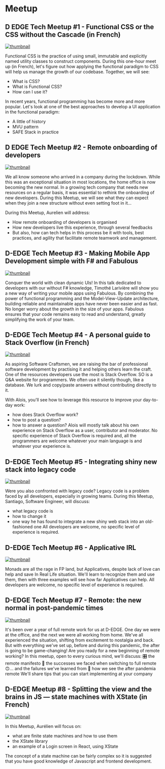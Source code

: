 # Meetup

## D EDGE Tech Meetup #1 - Functional CSS or the CSS without the Cascade (in French)

[![thumbnail](https://github.com/shreyadenny/JoinUs/blob/main/thumbnails/1.png)](https://www.youtube.com/watch?v=lcuTJYw-jsw)

<!-- <a href="https://www.youtube.com/watch?v=lcuTJYw-jsw"><img src="https://img.youtube.com/vi/lcuTJYw-jsw/maxresdefault.jpg" width = "259" height="194"></a> -->

Functional CSS is the practice of using small, immutable and explicitly named utility classes to construct components. During this one-hour meet up (in French), let's figure out how applying the functional paradigm to CSS will help us manage the growth of our codebase.
Together, we will see:
* What is CSS?
* What is Functional CSS?
* How can I use it?

In recent years, functional programming has become more and more popular. Let's look at one of the best approaches to develop a UI application in the functional paradigm:
* A little of history
* MVU pattern
* SAFE Stack in practice

## D EDGE Tech Meetup #2 - Remote onboarding of developers

[![thumbnail](https://github.com/shreyadenny/JoinUs/blob/main/thumbnails/2.png)](https://www.youtube.com/watch?v=IZNDQ83DrTY)

<!-- <a href="https://www.youtube.com/watch?v=IZNDQ83DrTY"><img src="https://github.com/shreyadenny/JoinUs/blob/main/thumbnails/2.png" width = "259" height="194"></a> -->

We all know someone who arrived in a company during the lockdown. While this was an exceptional situation in most locations, the home office is now becoming the new normal. In a growing tech company that needs new resources on a regular basis, it was essential to rethink the onboarding of new developers. During this Meetup, we will see what they can expect when they join a new structure without even setting foot in it...

During this Meetup, Aurelien will address:
- How remote onboarding of developers is organised
- How new developers live this experience, through several feedbacks
- But also, how can tech helps in this process be it with tools, best practices, and agility that facilitate remote teamwork and management.

## D-EDGE Tech Meetup #3 - Making Mobile App Development simple with F# and Fabulous

[![thumbnail](https://github.com/shreyadenny/JoinUs/blob/main/thumbnails/3.png)](https://www.youtube.com/watch?v=CNoaHtYFNw8)

<!-- <a href="https://www.youtube.com/watch?v=CNoaHtYFNw8"><img src="https://github.com/shreyadenny/JoinUs/blob/main/thumbnails/3.png" width = "259" height="194"></a> -->

Conquer the world with clean dynamic UIs!
In this talk dedicated to developers with our without F# knowledge, Timothé Larivière will show you a new way of writing your mobile apps using Fabulous.
By combining the power of functional programming and the Model-View-Update architecture, building reliable and maintainable apps have never been easier and as fast.
No longer worry about the growth in the size of your apps. Fabulous ensures that your code remains easy to read and understand, greatly simplifying the work of your team.

## D-EDGE Tech Meetup #4 - A personal guide to Stack Overflow (in French)

[![thumbnail](https://github.com/shreyadenny/JoinUs/blob/main/thumbnails/4.png)](https://www.youtube.com/watch?v=y1EFsgDBEus)

<!-- <a href="https://www.youtube.com/watch?v=y1EFsgDBEus"><img src="https://github.com/shreyadenny/JoinUs/blob/main/thumbnails/4.png" width = "259" height="194"></a> -->

As aspiring Software Craftsmen, we are raising the bar of professional software development by practising it and helping others learn the craft. One of the resources developers use the most is Stack Overflow. SO is a Q&A website for programmers. We often use it silently though, like a database. We lurk and copy/paste answers without contributing directly to it.

With Alois, you'll see how to leverage this resource to improve your day-to-day work:
- how does Stack Overflow work?
- how to post a question?
- how to answer a question?
Alois will mostly talk about his own experience on Stack Overflow as a user, contributor and moderator.
No specific experience of Stack Overflow is required and, all the programmers are welcome whatever your main language is and whatever your experience is.

## D-EDGE Tech Meetup #5 - Integrating shiny new stack into legacy code

[![thumbnail](https://github.com/shreyadenny/JoinUs/blob/main/thumbnails/5.png)](https://www.youtube.com/watch?v=akNGA5mIJN8)

<!-- <a href="https://www.youtube.com/watch?v=akNGA5mIJN8"><img src="https://github.com/shreyadenny/JoinUs/blob/main/thumbnails/5.png" width = "259" height="194"></a> -->

Were you also confronted with legacy code? Legacy code is a problem faced by all developers, especially in growing teams. During this Meetup, Santiago, Software Engineer, will discuss:
- what legacy code is
- how to change it
- one way he has found to integrate a new shiny web stack into an old-fashioned one
All developers are welcome, no specific level of experience is required.

## D-EDGE Tech Meetup #6 - Applicative IRL

[![thumbnail](https://github.com/shreyadenny/JoinUs/blob/main/thumbnails/6.png)](https://www.youtube.com/watch?v=a4nYkvAA3VY)

<!-- <a href="https://www.youtube.com/watch?v=a4nYkvAA3VY"><img src="https://github.com/shreyadenny/JoinUs/blob/main/thumbnails/6.png" width = "259" height="194"></a> -->

Monads are all the rage in FP land, but Applicatives, despite lack of love can help and save In Real Life situation. We'll learn to recognize them and use them, then with three examples will see how far Applicatives can help. All developers are welcome, no specific level of experience is required.

## D-EDGE Tech Meetup #7 - Remote: the new normal in post-pandemic times

[![thumbnail](https://github.com/shreyadenny/JoinUs/blob/main/thumbnails/7.png)](https://www.youtube.com/watch?v=Bzg0ZVeIh6Y)

It's been over a year of full remote work for us at D-EDGE. One day we were at the office, and the next we were all working from home. We've all experienced the situation, shifting from excitement to nostalgia and back.
But with everything we've set up, before and during this pandemic, the after is going to be game-changing! Are you ready for a new beginning of remote working?
In this meetup, open to every curious mind, we'll discuss:
🎛 the remote manifesto
🙂 the successes we faced when switching to full remote
🙃... and the failures we've learned from
🌈 how we see the after pandemia remote
We'll share tips that you can start implementing at your company


## D-EDGE Meetup #8 - Splitting the view and the brains in JS — state machines with XState (in French)

[![thumbnail](https://github.com/shreyadenny/JoinUs/blob/main/thumbnails/8.png)](https://www.youtube.com/watch?v=yRB57CDvQuY)

<!-- <a href="https://www.youtube.com/watch?v=yRB57CDvQuY"><img src="https://github.com/shreyadenny/JoinUs/blob/main/thumbnails/8.png" width = "259" height="194"></a> -->

In this Meetup, Aurélien will focus on:

- what are finite state machines and how to use them
- the XState library
- an example of a Login screen in React, using XState

The concept of a state machine can be fairly complex so it is suggested that you have good knowledge of Javascript and frontend development.


